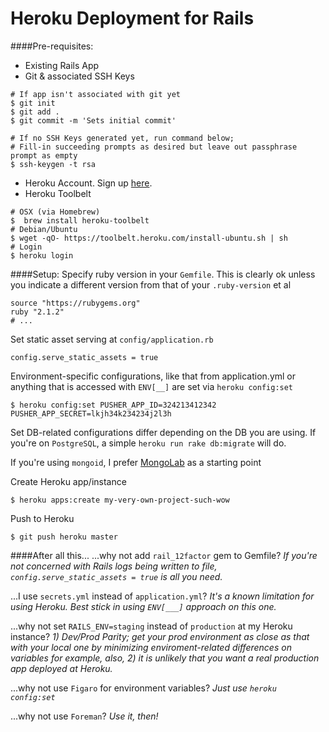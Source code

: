 # Heroku Deployment for Rails
####Pre-requisites:
- Existing Rails App
- Git & associated SSH Keys
```
# If app isn't associated with git yet
$ git init
$ git add .
$ git commit -m 'Sets initial commit'
```
```
# If no SSH Keys generated yet, run command below;
# Fill-in succeeding prompts as desired but leave out passphrase prompt as empty
$ ssh-keygen -t rsa
```
- Heroku Account. Sign up [here].
- Heroku Toolbelt
```
# OSX (via Homebrew)
$  brew install heroku-toolbelt
# Debian/Ubuntu
$ wget -qO- https://toolbelt.heroku.com/install-ubuntu.sh | sh
# Login
$ heroku login
```


####Setup:
Specify ruby version in your `Gemfile`. This is clearly ok unless you indicate a different version from that of your `.ruby-version` et al
```
source "https://rubygems.org"
ruby "2.1.2"
# ...
```
Set static asset serving at `config/application.rb`
```
config.serve_static_assets = true
```
Environment-specific configurations, like that from application.yml or anything that is accessed with `ENV[__]` are set via `heroku config:set`
```
$ heroku config:set PUSHER_APP_ID=324213412342 PUSHER_APP_SECRET=lkjh34k234234j2l3h
```
Set DB-related configurations differ depending on the DB you are using. If you're on `PostgreSQL`, a simple `heroku run rake db:migrate` will do.

If you're using `mongoid`, I prefer [MongoLab] as a starting point

Create Heroku app/instance
```
$ heroku apps:create my-very-own-project-such-wow
```
Push to Heroku
```
$ git push heroku master
```
**<DONE>**


####After all this...
...why not add `rail_12factor` gem to Gemfile? *If you're not concerned with Rails logs being written to file, `config.serve_static_assets = true` is all you need.*

...I use `secrets.yml` instead of `application.yml`? *It's a known limitation for using Heroku. Best stick in using `ENV[___]` approach on this one.*

...why not set `RAILS_ENV=staging` instead of `production` at my Heroku instance? *1) Dev/Prod Parity; get your prod environment as close as that with your local one by minimizing enviroment-related differences on variables for example, also, 2) it is unlikely that you want a real production app deployed at Heroku.*

...why not use `Figaro` for environment variables? *Just use `heroku config:set`*

...why not use `Foreman`? *Use it, then!*

[here]:https://www.heroku.com/
[MongoLab]:https://devcenter.heroku.com/articles/mongolab